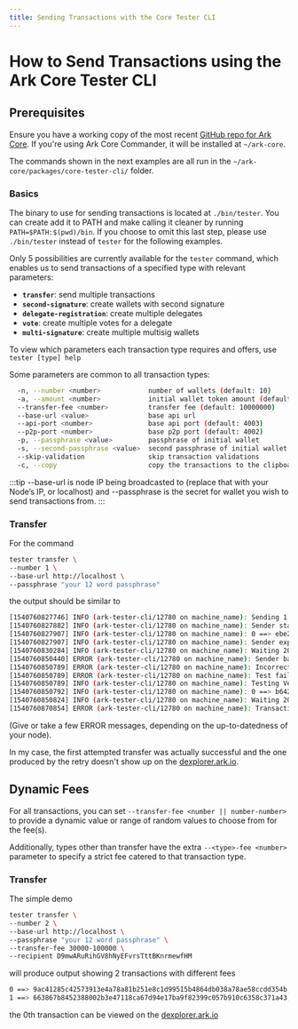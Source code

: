 ```yaml
---
title: Sending Transactions with the Core Tester CLI
---
```


# How to Send Transactions using the Ark Core Tester CLI

## Prerequisites
Ensure you have a working copy of the most recent [GitHub repo for Ark Core](https://github.com/arkecosystem/core). If you're using Ark Core Commander, it will be installed at `~/ark-core`.

The commands shown in the next examples are all run in the `~/ark-core/packages/core-tester-cli/` folder.

### Basics
The binary to use for sending transactions is located at `./bin/tester`. You can create add it to PATH and make calling it cleaner by running `PATH=$PATH:$(pwd)/bin`. If you choose to omit this last step, please use `./bin/tester` instead of `tester` for the following examples.

Only 5 possibilities are currently available for the `tester` command, which enables us to send transactions of a specified type with relevant parameters:

 - **`transfer`**: send multiple transactions
 - **`second-signature`**: create wallets with second signature
 - **`delegate-registration`**: create multiple delegates
 - **`vote`**: create multiple votes for a delegate
 - **`multi-signature`**: create multiple multisig wallets

To view which parameters each transaction type requires and offers, use `tester [type] help`

Some parameters are common to all transaction types:

```sh
  -n, --number <number>            number of wallets (default: 10)
  -a, --amount <number>            initial wallet token amount (default: 200000000)
  --transfer-fee <number>          transfer fee (default: 10000000)
  --base-url <value>               base api url
  --api-port <number>              base api port (default: 4003)
  --p2p-port <number>              base p2p port (default: 4002)
  -p, --passphrase <value>         passphrase of initial wallet
  -s, --second-passphrase <value>  second passphrase of initial wallet
  --skip-validation                skip transaction validations
  -c, --copy                       copy the transactions to the clipboard
```

:::tip
--base-url is node IP being broadcasted to (replace that with your Node’s IP, or localhost) and --passphrase is the secret for wallet you wish to send transactions from.
:::

### Transfer

For the command

```sh
tester transfer \
--number 1 \
--base-url http://localhost \
--passphrase "your 12 word passphrase"
```
the output should be similar to

```sh
[1540760827746] INFO (ark-tester-cli/12780 on machine_name): Sending 1 transfer transactions
[1540760827882] INFO (ark-tester-cli/12780 on machine_name): Sender starting balance: 1007610000000
[1540760827907] INFO (ark-tester-cli/12780 on machine_name): 0 ==> ebe2e24f458ca6313545b409b7abad09d2e3fb9d117767d49e464ef5682f78a7, DFCsS8KVMrzq9Jcp5woM8FHfP41qFP37Xw (fee: 10000000)
[1540760827907] INFO (ark-tester-cli/12780 on machine_name): Sender expected ending balance: 1007599998000
[1540760830284] INFO (ark-tester-cli/12780 on machine_name): Waiting 20 seconds to apply transfer transactions
[1540760850440] ERROR (ark-tester-cli/12780 on machine_name): Sender balance incorrect: '1007610000000' but should be '1007599998000'
[1540760850789] ERROR (ark-tester-cli/12780 on machine_name): Incorrect destination balance for DFCsS8KVMrzq9Jcp5woM8FHfP41qFP37Xw. Should be '2000' but is '0'
[1540760850789] ERROR (ark-tester-cli/12780 on machine_name): Test failed on run 1
[1540760850789] INFO (ark-tester-cli/12780 on machine_name): Testing VendorField value is set correctly
[1540760850792] INFO (ark-tester-cli/12780 on machine_name): 0 ==> b642d49ef151cc36d29d9c9bebb3bb5ce1dc5788ffcb0f2fae40d01cdd88139a, DFCsS8KVMrzq9Jcp5woM8FHfP41qFP37Xw (fee: 10000000)
[1540760850824] INFO (ark-tester-cli/12780 on machine_name): Waiting 20 seconds to apply transactions
[1540760870854] ERROR (ark-tester-cli/12780 on machine_name): Transaction 'b642d49ef151cc36d29d9c9bebb3bb5ce1dc5788ffcb0f2fae40d01cdd88139a' should be on the blockchain
```
(Give or take a few ERROR messages, depending on the up-to-datedness of your node).

In my case, the first attempted transfer was actually successful and the one produced by the retry doesn't show up on the [dexplorer.ark.io](https://dexplorer.ark.io/transaction/ebe2e24f458ca6313545b409b7abad09d2e3fb9d117767d49e464ef5682f78a7).

## Dynamic Fees

For all transactions, you can set `--transfer-fee <number || number-number>` to provide a dynamic value or range of random values to choose from for the fee(s).

Additionally, types other than transfer have the extra `--<type>-fee <number>` parameter to specify a strict fee catered to that transaction type.

### Transfer

The simple demo

```sh
tester transfer \
--number 2 \
--base-url http://localhost \
--passphrase "your 12 word passphrase" \
--transfer-fee 30000-100000 \
--recipient D9mwARuRihGV8hNyEFvrsTttBKnrmewfHM
```
will produce output showing 2 transactions with different fees

```sh
0 ==> 9ac41285c42573913e4a78a81b251e8c1d99515b4864db038a78ae58ccdd354b, D9mwARuRihGV8hNyEFvrsTttBKnrmewfHM (fee: 38056)
1 ==> 663867b8452388002b3e47118ca67d94e17ba9f82399c057b910c6358c371a43, D9mwARuRihGV8hNyEFvrsTttBKnrmewfHM (fee: 39493)
```

the 0th transaction can be viewed on the [dexplorer.ark.io](https://dexplorer.ark.io/transaction/9ac41285c42573913e4a78a81b251e8c1d99515b4864db038a78ae58ccdd354b)

